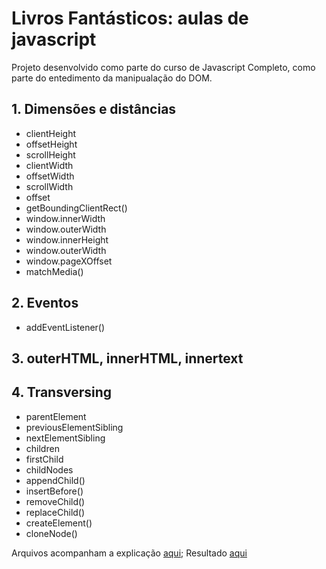 # Livros Fantásticos: aulas de javascript

Projeto desenvolvido como parte do curso de Javascript Completo, como parte do entedimento da manipualação do DOM. 

## 1. Dimensões e distâncias

- clientHeight
- offsetHeight
- scrollHeight
- clientWidth
- offsetWidth
- scrollWidth
- offset
- getBoundingClientRect()
- window.innerWidth
- window.outerWidth
- window.innerHeight
- window.outerWidth
- window.pageXOffset
- matchMedia()

## 2. Eventos

- addEventListener()

## 3. outerHTML, innerHTML, innertext

## 4. Transversing

- parentElement
- previousElementSibling
- nextElementSibling
- children
- firstChild
- childNodes
- appendChild()
- insertBefore()
- removeChild()
- replaceChild()
- createElement()
- cloneNode()

Arquivos acompanham a explicação [aqui](https://www.notion.so/df1f113a1a1a462096dd6163a4a40b08?v=693c99a42dc149439532d081a4658752);
Resultado [aqui](https://priscilaandreani.github.io/DOM_livros2020/)
